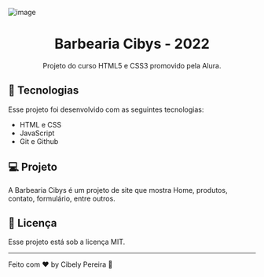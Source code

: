 ![image](https://user-images.githubusercontent.com/92865717/203669431-9172e1d3-75c7-444b-b05a-0e1d902e7624.png)
<h1 align="center"> Barbearia Cibys - 2022 </h1>

<p align="center">
Projeto do curso HTML5 e CSS3 promovido pela Alura.
</p>

## 🚀 Tecnologias

Esse projeto foi desenvolvido com as seguintes tecnologias:

- HTML e CSS
- JavaScript
- Git e Github

## 💻 Projeto

A Barbearia Cibys é um projeto de site que mostra Home, produtos, contato, formulário, entre outros.

## 🔭 Licença

Esse projeto está sob a licença MIT.

---

Feito com ♥ by Cibely Pereira :wave:

